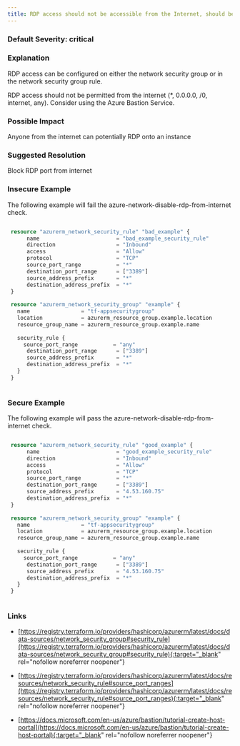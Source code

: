 ```yaml
---
title: RDP access should not be accessible from the Internet, should be blocked on port 3389
---
```


### Default Severity: <span class="severity critical">critical</span>

### Explanation

RDP access can be configured on either the network security group or in the network security group rule.

RDP access should not be permitted from the internet (*, 0.0.0.0, /0, internet, any). Consider using the Azure Bastion Service.

### Possible Impact
Anyone from the internet can potentially RDP onto an instance

### Suggested Resolution
Block RDP port from internet


### Insecure Example

The following example will fail the azure-network-disable-rdp-from-internet check.
```terraform

 resource "azurerm_network_security_rule" "bad_example" {
      name                        = "bad_example_security_rule"
      direction                   = "Inbound"
      access                      = "Allow"
      protocol                    = "TCP"
      source_port_range           = "*"
      destination_port_range      = ["3389"]
      source_address_prefix       = "*"
      destination_address_prefix  = "*"
 }
 
 resource "azurerm_network_security_group" "example" {
   name                = "tf-appsecuritygroup"
   location            = azurerm_resource_group.example.location
   resource_group_name = azurerm_resource_group.example.name
   
   security_rule {
 	 source_port_range           = "any"
      destination_port_range      = ["3389"]
      source_address_prefix       = "*"
      destination_address_prefix  = "*"
   }
 }
 
```



### Secure Example

The following example will pass the azure-network-disable-rdp-from-internet check.
```terraform

 resource "azurerm_network_security_rule" "good_example" {
      name                        = "good_example_security_rule"
      direction                   = "Inbound"
      access                      = "Allow"
      protocol                    = "TCP"
      source_port_range           = "*"
      destination_port_range      = ["3389"]
      source_address_prefix       = "4.53.160.75"
      destination_address_prefix  = "*"
 }
 
 resource "azurerm_network_security_group" "example" {
   name                = "tf-appsecuritygroup"
   location            = azurerm_resource_group.example.location
   resource_group_name = azurerm_resource_group.example.name
   
   security_rule {
 	 source_port_range           = "any"
      destination_port_range      = ["3389"]
      source_address_prefix       = "4.53.160.75"
      destination_address_prefix  = "*"
   }
 }
 
```



### Links


- [https://registry.terraform.io/providers/hashicorp/azurerm/latest/docs/data-sources/network_security_group#security_rule](https://registry.terraform.io/providers/hashicorp/azurerm/latest/docs/data-sources/network_security_group#security_rule){:target="_blank" rel="nofollow noreferrer noopener"}

- [https://registry.terraform.io/providers/hashicorp/azurerm/latest/docs/resources/network_security_rule#source_port_ranges](https://registry.terraform.io/providers/hashicorp/azurerm/latest/docs/resources/network_security_rule#source_port_ranges){:target="_blank" rel="nofollow noreferrer noopener"}

- [https://docs.microsoft.com/en-us/azure/bastion/tutorial-create-host-portal](https://docs.microsoft.com/en-us/azure/bastion/tutorial-create-host-portal){:target="_blank" rel="nofollow noreferrer noopener"}



